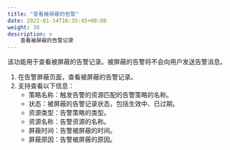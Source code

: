 ```yaml
---
title: "查看被屏蔽的告警"
date: 2022-01-14T16:35:45+08:00
weight: 30
description: >
    查看被屏蔽的告警记录
---
```


该功能用于查看被屏蔽的告警记录。被屏蔽的告警将不会向用户发送告警消息。

1. 在告警屏蔽页面，查看被屏蔽的告警记录。
2. 支持查看以下信息：
    - 策略名称：触发告警的资源匹配的告警策略的名称。
    - 状态：被屏蔽的告警记录状态，包括生效中、已过期。
    - 资源类型：告警策略的类型。
    - 资源名称：告警资源的名称。
    - 屏蔽时间：告警被屏蔽的时间。
    - 屏蔽原因：告警被屏蔽的原因。
